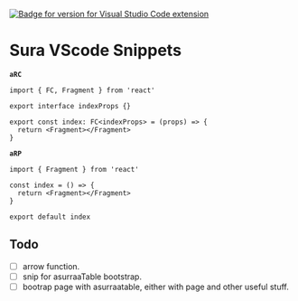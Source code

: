 [![Badge for version for Visual Studio Code extension](https://vsmarketplacebadge.apphb.com/version/asurraa.sura-code-snippets.svg)](https://marketplace.visualstudio.com/items?itemName=asurraa.sura-code-snippets)

# Sura VScode Snippets

**`aRC`**

```tsx
import { FC, Fragment } from 'react'

export interface indexProps {}

export const index: FC<indexProps> = (props) => {
  return <Fragment></Fragment>
}
```

**`aRP`**

```tsx
import { Fragment } from 'react'

const index = () => {
  return <Fragment></Fragment>
}

export default index
```

## Todo 
- [ ] arrow function.
- [ ] snip for asurraaTable bootstrap.
- [ ] bootrap page with asurraatable, either with page and other useful stuff.
